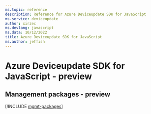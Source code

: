 ```yaml
---
ms.topic: reference
description: Reference for Azure Deviceupdate SDK for JavaScript
ms.service: deviceupdate
author: xirzec
ms.devlang: javascript
ms.data: 10/12/2022
title: Azure Deviceupdate SDK for JavaScript
ms.author: jeffish
---
```

# Azure Deviceupdate SDK for JavaScript - preview

## Management packages - preview
[!INCLUDE [mgmt-packages](deviceupdate-mgmt-index.md)]